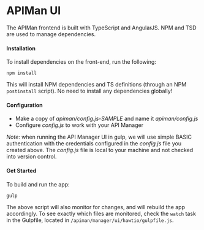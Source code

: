 # APIMan UI

The APIMan frontend is built with TypeScript and AngularJS. NPM and TSD are used to manage dependencies.

#### Installation

To install dependencies on the front-end, run the following:
 
 `npm install`
 
This will install NPM dependencies and TS definitions (through an NPM `postinstall` script). No need to install any 
dependencies globally!

#### Configuration
* Make a copy of *apiman/config.js-SAMPLE* and name it *apiman/config.js*
* Configure *config.js* to work with your API Manager

_Note_: when running the API Manager UI in gulp, we will use simple BASIC authentication
with the credentials configured in the *config.js* file you created above.  The *config.js*
file is local to your machine and not checked into version control.

#### Get Started

To build and run the app:

`gulp`

The above script will also monitor for changes, and will rebuild the app accordingly. To see exactly which files are monitored, check the `watch` task in the Gulpfile, located in `/apiman/manager/ui/hawtio/gulpfile.js`.
